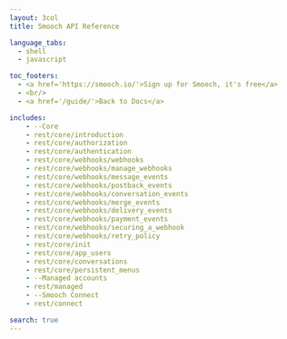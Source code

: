 ```yaml
---
layout: 3col
title: Smooch API Reference

language_tabs:
  - shell
  - javascript

toc_footers:
  - <a href='https://smooch.io/'>Sign up for Smooch, it's free</a>
  - <br/>
  - <a href='/guide/'>Back to Docs</a>

includes:   
    - --Core
    - rest/core/introduction
    - rest/core/authorization
    - rest/core/authentication
    - rest/core/webhooks/webhooks
    - rest/core/webhooks/manage_webhooks
    - rest/core/webhooks/message_events
    - rest/core/webhooks/postback_events
    - rest/core/webhooks/conversation_events
    - rest/core/webhooks/merge_events
    - rest/core/webhooks/delivery_events
    - rest/core/webhooks/payment_events
    - rest/core/webhooks/securing_a_webhook
    - rest/core/webhooks/retry_policy
    - rest/core/init
    - rest/core/app_users
    - rest/core/conversations
    - rest/core/persistent_menus
    - --Managed accounts
    - rest/managed
    - --Smooch Connect
    - rest/connect

search: true
---
```

